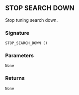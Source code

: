 ## STOP SEARCH DOWN

Stop tuning search down.


### Signature

`STOP_SEARCH_DOWN ()`


### Parameters

`None`


### Returns

`None`